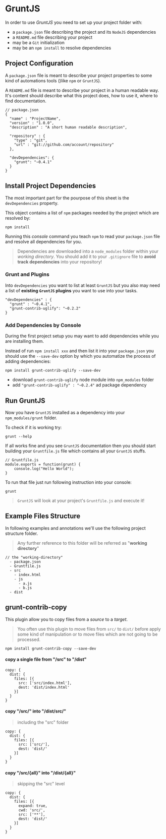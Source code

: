 GruntJS
==========================

In order to use _GruntJS_ you need to set up your project folder with:

- a `package.json` file describing the project and its `NodeJS` dependencies
- a `README.md` file describing your project
- may be a `Git` initialization
- may be an `npm install` to resolve dependencies







## Project Configuration

A `package.json` file is meant to describe your project properties to some kind of automations tools ()like `npm` or `GruntJS`).

A `README.md` file is meant to describe your project in a human readable way. It's content should describe what this project does, how to use it, where to find documentation.

```
// package.json
{
  "name" : "ProjectName",
  "version" : "1.0.0",
  "description" : "A short human readable description",
  
  "repository" : {
    "type" : "git",
    "url" : "git://github.com/account/repository"
  },
  
  "devDependencies": {
    "grunt": "~0.4.1"
  }
}
```







## Install Project Dependencies

The most important part for the pourpose of this sheet is the `devDependencies` property.

This object contains a list of `npm` packages needed by the project which are resolved by:

```
npm install
```

Running this _console_ command you teach `npm` to read your `package.json` file and resolve all dependencies for you.

> Dependencies are downloaded into a `node_modules` folder within your _working directory_. You should add it to your `.gitignore` file to **avoid track dependencies** into your repository!

### Grunt and Plugins

Into `devDependencies` you want to list at least `GruntJS` but you also may need a list of **existing `GruntJS` plugins** you want to use into your tasks.

```
"devDependencies" : {
  "grunt" : "~0.4.1",
  "grunt-contrib-uglify": "~0.2.2"
}
```

### Add Dependencies by Console

During the first project setup you may want to add dependencies while you are installing them.

Instead of run `npm install xxx` and then list it into your `package.json` you should use the `--save-dev` option by which you automatize the process of adding dependencies:

```
npm install grunt-contrib-uglify --save-dev
```

- download `grunt-contrib-uglify` node module into `npm_modules` folder
- add `"grunt-contrib-uglify" : "~0.2.4"` ad package dependency







## Run GruntJS

Now you have `GruntJS` installed as a dependency into your `npm_modules/grunt` folder.

To check if it is working try:

```
grunt --help
```

If all works fine and you see `GruntJS` documentation then you should start building your `Gruntfile.js` file which contains all your `GruntJS` stuffs.

```
// Gruntfile.js
module.exports = function(grunt) {
    console.log("Hello World");
}
```

To run that file just run following instruction into your console:

```
grunt
```

> `GruntJS` will look at your project's `Gruntfile.js` and execute it!








## Example Files Structure

In following examples and annotations we'll use the following project structure folder. 

> Any further reference to this folder will be referred as "**working directory**" 

```
// the "working-directory"
  - package.json
  - Gruntfile.js
  - src
    - index.html
    - js
      - a.js
      - b.js
  - dist
```






## grunt-contrib-copy

This plugin allow you to copy files from a _source_ to a _target_.

> You often use this plugin to move files from `src/` to `dist/` before apply some kind of manipulation or to move files which are not going to be processed.

```
npm install grunt-contrib-copy --save-dev
```

#### copy a single file from "/src" to "/dist"

```
copy: {
  dist: {
    files: [{
      src: ['src/index.html'],
      dest: 'dist/index.html'
    }]
  }
}
```

#### copy "/src/" into "/dist/src/"

> including the "src" folder

```
copy: {
  dist: {
    files: [{
      src: ['src/'],
      dest: 'dist/'
    }]
  }
}
```

#### copy "/src/{all}" into "/dist/{all}"  

> skipping the "src" level

```
copy: {
  dist: {
    files: [{
      expand: true,
      cwd: 'src/',
      src: ['**'],
      dest: 'dist/'
    }]
  }
}
```



    


